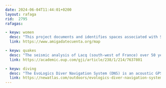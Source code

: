 ```yaml
---
date: 2024-06-04T11:44:01+0200
layout: rafaga
rid:  2795
rafagas:

- keyw: women
  desc: "This project documents and identifies spaces associated with Spanish women's democratic memory"
  link: https://www.amigadatecuenta.org/map

- keyw: quakes
  desc: "The seismic analysis of Lacq (south-west of France) over 50 years suggests that gas fluid injection operations are the leading cause of induced seismicity"
  link: https://academic.oup.com/gji/article/238/1/214/7637801

- keyw: diving
  desc: "The EvoLogics Diver Navigation System (DNS) is an acoustic GPS for mapping and location during dives, with an accuracy of about 10 cm and a maximum depth of use of 50 m"
  link: https://newatlas.com/outdoors/evologics-diver-navigation-system/
---
```

